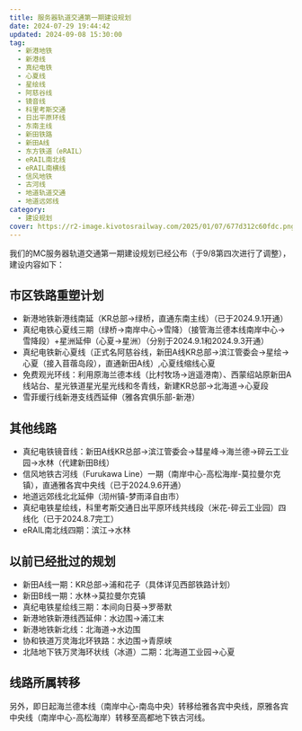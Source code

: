 ```yaml
---
title: 服务器轨道交通第一期建设规划
date: 2024-07-29 19:44:42
updated: 2024-09-08 15:30:00
tag:
  - 新港地铁
  - 新港线
  - 真纪电铁
  - 心夏线
  - 星绘线
  - 阿慈谷线
  - 镜音线
  - 科里考斯交通
  - 日出平原环线
  - 东南主线
  - 新田铁路
  - 新田A线
  - 东方铁道（eRAIL）
  - eRAIL南北线
  - eRAIL南横线
  - 信风地铁
  - 古河线
  - 地道轨道交通
  - 地道远郊线
category:
  - 建设规划
cover: https://r2-image.kivotosrailway.com/2025/01/07/677d312c60fdc.png
---
```

我们的MC服务器轨道交通第一期建设规划已经公布（于9/8第四次进行了调整），建设内容如下：
## 市区铁路重塑计划
* 新港地铁新港线南延（KR总部→绿桥，直通东南主线）（已于2024.9.1开通）
* 真纪电铁心夏线三期（绿桥→南岸中心→雪降）（接管海兰德本线南岸中心→雪降段）+星洲延伸（心夏→星洲）（分别于2024.9.1和2024.9.3开通）
* 真纪电铁新心夏线（正式名阿慈谷线，新田A线KR总部→滨江管委会→星绘→心夏（接入苜蓿岛段），直通新田A线）,心夏线缩线心夏
* 免费观光环线：利用原海兰德本线（比村牧场→逍遥港南）、西蒙绍站原新田A线站台、星光铁道星光星光线和冬青线，新建KR总部→北海道→心夏段
* 雪菲缓行线新港支线西延伸（雅各宾俱乐部-新港）
## 其他线路
* 真纪电铁镜音线：新田A线KR总部→滨江管委会→彗星峰→海兰德→碎云工业园→水林（代建新田B线）
* 信风地铁古河线（Furukawa Line）一期（南岸中心-高松海岸-莫拉曼尔克镇），直通雅各宾中央线（已于2024.9.6开通）
* 地道远郊线北北延伸（沏州镇-梦雨泽自由市）
* 真纪电铁星绘线，科里考斯交通日出平原环线共线段（米花-碎云工业园）四线化（已于2024.8.7完工）
* eRAIL南北线四期：滨江→水林

## 以前已经批过的规划
* 新田A线一期：KR总部→浦和花子（具体详见西部铁路计划）
* 新田B线一期：水林→莫拉曼尔克镇
* 真纪电铁星绘线三期：本间向日葵→罗蒂默
* 新港地铁新港线西延伸：水边围→浦江末
* 新港地铁新北线：北海道→水边围
* 协和铁道万灵海北环铁路：水边围→青原峡
* 北陆地下铁万灵海环状线（冰道）二期：北海道工业园→心夏

## 线路所属转移
另外，即日起海兰德本线（南岸中心-南岛中央）转移给雅各宾中央线，原雅各宾中央线（南岸中心-高松海岸）转移至高都地下铁古河线。